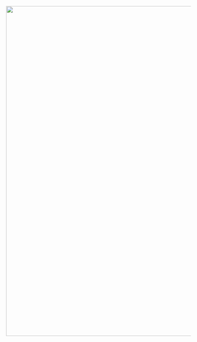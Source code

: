 <img align="center" src="https://hondurasdigitalchallenge.com/wp-content/uploads/2020/05/section-1-image.png" width="900px"/>
